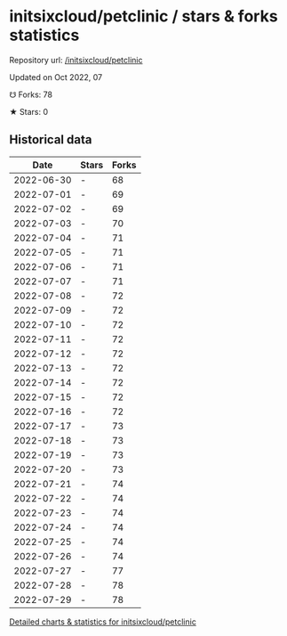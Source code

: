 # initsixcloud/petclinic / stars & forks statistics

Repository url: [/initsixcloud/petclinic](https://github.com/initsixcloud/petclinic)

Updated on Oct 2022, 07

☋ Forks: 78

★ Stars: 0

## Historical data
| Date | Stars | Forks |
|------|-------|-------|
| 2022-06-30 | - | 68 | 
| 2022-07-01 | - | 69 | 
| 2022-07-02 | - | 69 | 
| 2022-07-03 | - | 70 | 
| 2022-07-04 | - | 71 | 
| 2022-07-05 | - | 71 | 
| 2022-07-06 | - | 71 | 
| 2022-07-07 | - | 71 | 
| 2022-07-08 | - | 72 | 
| 2022-07-09 | - | 72 | 
| 2022-07-10 | - | 72 | 
| 2022-07-11 | - | 72 | 
| 2022-07-12 | - | 72 | 
| 2022-07-13 | - | 72 | 
| 2022-07-14 | - | 72 | 
| 2022-07-15 | - | 72 | 
| 2022-07-16 | - | 72 | 
| 2022-07-17 | - | 73 | 
| 2022-07-18 | - | 73 | 
| 2022-07-19 | - | 73 | 
| 2022-07-20 | - | 73 | 
| 2022-07-21 | - | 74 | 
| 2022-07-22 | - | 74 | 
| 2022-07-23 | - | 74 | 
| 2022-07-24 | - | 74 | 
| 2022-07-25 | - | 74 | 
| 2022-07-26 | - | 74 | 
| 2022-07-27 | - | 77 | 
| 2022-07-28 | - | 78 | 
| 2022-07-29 | - | 78 | 


[Detailed charts & statistics for initsixcloud/petclinic](https://reviewgithub.com/rep/initsixcloud/petclinic)
